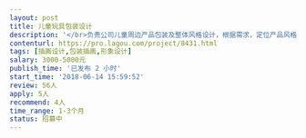 ```yaml
---                
layout: post       
title: 儿童玩具包装设计           
description: '</br>负责公司儿童周边产品包装及整体风格设计，根据需求，定位产品风格，最少三种风格选择，再进行下一步的设计</br>'     
contenturl: https://pro.lagou.com/project/8431.html      
tags: [插画设计,包装插画,形象设计]            
salary: 3000-5000元          
publish_time: '已发布 2 小时'         
start_time: '2018-06-14 15:59:52'           
review: 56人                   
apply: 5人                   
recommend: 4人                   
time_range: 1-3个月              
status: 招募中                  
---                 
```

